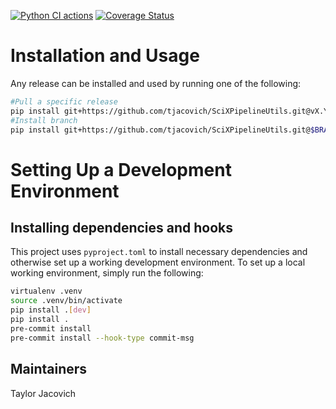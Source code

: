 [![Python CI actions](https://github.com/tjacovich/SciXPipelineUtils/actions/workflows/python_actions.yml/badge.svg)](https://github.com/tjacovich/SciXPipelineUtils/actions/workflows/python_actions.yml) [![Coverage Status](https://coveralls.io/repos/github/tjacovich/SciXPipelineUtils/badge.svg?branch=main)](https://coveralls.io/github/tjacovich/SciXPipelineUtils?branch=main)

# Installation and Usage
Any release can be installed and used by running one of the following:
```bash
#Pull a specific release
pip install git+https://github.com/tjacovich/SciXPipelineUtils.git@vX.Y.Z
#Install branch
pip install git+https://github.com/tjacovich/SciXPipelineUtils.git@$BRANCH_NAME
```

# Setting Up a Development Environment
## Installing dependencies and hooks
This project uses `pyproject.toml` to install necessary dependencies and otherwise set up a working development environment. To set up a local working environment, simply run the following:
```bash
virtualenv .venv
source .venv/bin/activate
pip install .[dev]
pip install .
pre-commit install
pre-commit install --hook-type commit-msg
```

## Maintainers

Taylor Jacovich
